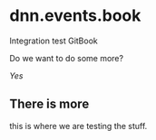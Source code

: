 # dnn.events.book
Integration test GitBook

Do we want to do some more?

*Yes*

## There is more

this is where we are testing the stuff.


